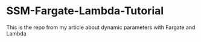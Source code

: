 # SSM-Fargate-Lambda-Tutorial
This is the repo from my article about dynamic parameters with Fargate and Lambda
